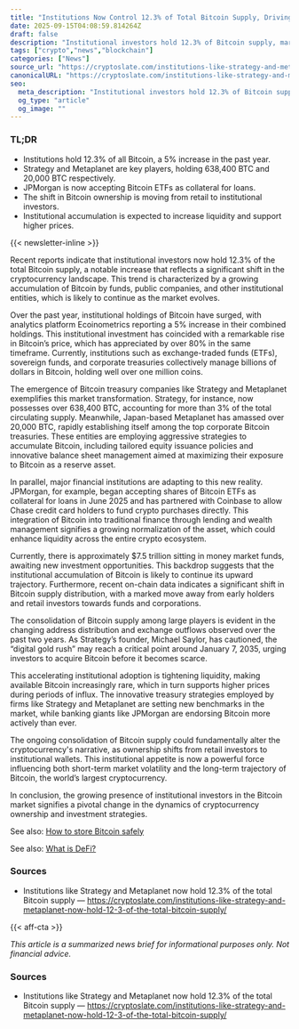 ```yaml
---
title: "Institutions Now Control 12.3% of Total Bitcoin Supply, Driving Change"
date: 2025-09-15T04:08:59.814264Z
draft: false
description: "Institutional investors hold 12.3% of Bitcoin supply, marking a significant shift in the crypto landscape."
tags: ["crypto","news","blockchain"]
categories: ["News"]
source_url: "https://cryptoslate.com/institutions-like-strategy-and-metaplanet-now-hold-12-3-of-the-total-bitcoin-supply/"
canonicalURL: "https://cryptoslate.com/institutions-like-strategy-and-metaplanet-now-hold-12-3-of-the-total-bitcoin-supply/"
seo:
  meta_description: "Institutional investors hold 12.3% of Bitcoin supply, marking a significant shift in the crypto landscape."
  og_type: "article"
  og_image: ""
---
```


### TL;DR
- Institutions hold 12.3% of all Bitcoin, a 5% increase in the past year.
- Strategy and Metaplanet are key players, holding 638,400 BTC and 20,000 BTC respectively.
- JPMorgan is now accepting Bitcoin ETFs as collateral for loans.
- The shift in Bitcoin ownership is moving from retail to institutional investors.
- Institutional accumulation is expected to increase liquidity and support higher prices.

{{< newsletter-inline >}}

Recent reports indicate that institutional investors now hold 12.3% of the total Bitcoin supply, a notable increase that reflects a significant shift in the cryptocurrency landscape. This trend is characterized by a growing accumulation of Bitcoin by funds, public companies, and other institutional entities, which is likely to continue as the market evolves.

Over the past year, institutional holdings of Bitcoin have surged, with analytics platform Ecoinometrics reporting a 5% increase in their combined holdings. This institutional investment has coincided with a remarkable rise in Bitcoin’s price, which has appreciated by over 80% in the same timeframe. Currently, institutions such as exchange-traded funds (ETFs), sovereign funds, and corporate treasuries collectively manage billions of dollars in Bitcoin, holding well over one million coins.

The emergence of Bitcoin treasury companies like Strategy and Metaplanet exemplifies this market transformation. Strategy, for instance, now possesses over 638,400 BTC, accounting for more than 3% of the total circulating supply. Meanwhile, Japan-based Metaplanet has amassed over 20,000 BTC, rapidly establishing itself among the top corporate Bitcoin treasuries. These entities are employing aggressive strategies to accumulate Bitcoin, including tailored equity issuance policies and innovative balance sheet management aimed at maximizing their exposure to Bitcoin as a reserve asset.

In parallel, major financial institutions are adapting to this new reality. JPMorgan, for example, began accepting shares of Bitcoin ETFs as collateral for loans in June 2025 and has partnered with Coinbase to allow Chase credit card holders to fund crypto purchases directly. This integration of Bitcoin into traditional finance through lending and wealth management signifies a growing normalization of the asset, which could enhance liquidity across the entire crypto ecosystem.

Currently, there is approximately $7.5 trillion sitting in money market funds, awaiting new investment opportunities. This backdrop suggests that the institutional accumulation of Bitcoin is likely to continue its upward trajectory. Furthermore, recent on-chain data indicates a significant shift in Bitcoin supply distribution, with a marked move away from early holders and retail investors towards funds and corporations.

The consolidation of Bitcoin supply among large players is evident in the changing address distribution and exchange outflows observed over the past two years. As Strategy’s founder, Michael Saylor, has cautioned, the “digital gold rush” may reach a critical point around January 7, 2035, urging investors to acquire Bitcoin before it becomes scarce.

This accelerating institutional adoption is tightening liquidity, making available Bitcoin increasingly rare, which in turn supports higher prices during periods of influx. The innovative treasury strategies employed by firms like Strategy and Metaplanet are setting new benchmarks in the market, while banking giants like JPMorgan are endorsing Bitcoin more actively than ever.

The ongoing consolidation of Bitcoin supply could fundamentally alter the cryptocurrency's narrative, as ownership shifts from retail investors to institutional wallets. This institutional appetite is now a powerful force influencing both short-term market volatility and the long-term trajectory of Bitcoin, the world’s largest cryptocurrency.

In conclusion, the growing presence of institutional investors in the Bitcoin market signifies a pivotal change in the dynamics of cryptocurrency ownership and investment strategies.

See also: [How to store Bitcoin safely](/pages/how-to-store-bitcoin-safely/)

See also: [What is DeFi?](/pages/what-is-defi/)

### Sources
- Institutions like Strategy and Metaplanet now hold 12.3% of the total Bitcoin supply — https://cryptoslate.com/institutions-like-strategy-and-metaplanet-now-hold-12-3-of-the-total-bitcoin-supply/

{{< aff-cta >}}

_This article is a summarized news brief for informational purposes only. Not financial advice._

### Sources
- Institutions like Strategy and Metaplanet now hold 12.3% of the total Bitcoin supply — https://cryptoslate.com/institutions-like-strategy-and-metaplanet-now-hold-12-3-of-the-total-bitcoin-supply/


